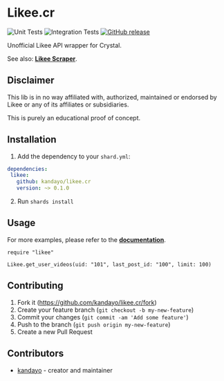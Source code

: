 # Likee.cr

![Unit Tests](https://github.com/kandayo/likee.cr/workflows/Unit%20Tests/badge.svg)
![Integration Tests](https://github.com/kandayo/likee.cr/workflows/Integration%20Tests/badge.svg)
[![GitHub release](https://img.shields.io/github/release/kandayo/likee.cr.svg?label=Release)](https://github.com/kandayo/likee.cr/releases)

Unofficial Likee API wrapper for Crystal.

See also: [**Likee Scraper**](https://github.com/kandayo/likee-scraper).

## Disclaimer

This lib is in no way affiliated with, authorized, maintained or endorsed by
Likee or any of its affiliates or subsidiaries.

This is purely an educational proof of concept.

## Installation

1. Add the dependency to your `shard.yml`:

```yaml
dependencies:
 likee:
   github: kandayo/likee.cr
   version: ~> 0.1.0
```

2. Run `shards install`

## Usage

For more examples, please refer to the [**documentation**](https://kandayo.github.io/likee.cr/Likee.html).

```crystal
require "likee"

Likee.get_user_videos(uid: "101", last_post_id: "100", limit: 100)
```

## Contributing

1. Fork it (<https://github.com/kandayo/likee.cr/fork>)
2. Create your feature branch (`git checkout -b my-new-feature`)
3. Commit your changes (`git commit -am 'Add some feature'`)
4. Push to the branch (`git push origin my-new-feature`)
5. Create a new Pull Request

## Contributors

- [kandayo](https://github.com/kandayo) - creator and maintainer
